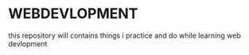 # WEBDEVLOPMENT
this repository will contains things i practice and do while learning web devlopment
